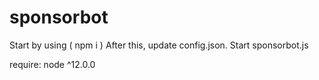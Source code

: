 # sponsorbot

Start by using ( npm i )
After this, update config.json.
Start sponsorbot.js

require:
node ^12.0.0
